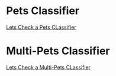 # Pets Classifier
[Lets Check a Pets CLassifier](pets.html)


# Multi-Pets Classifier
[Lets Check a Multi-Pets CLassifier](multipets.html)


